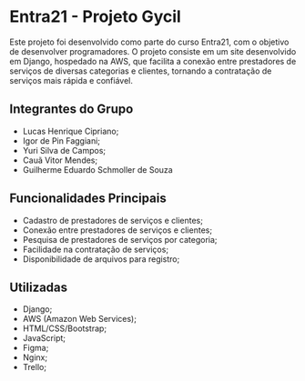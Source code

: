 # Entra21 - Projeto Gycil
Este projeto foi desenvolvido como parte do curso Entra21, com o objetivo de desenvolver programadores. O projeto consiste em um site desenvolvido em Django, hospedado na AWS, que facilita a conexão entre prestadores de serviços de diversas categorias e clientes, tornando a contratação de serviços mais rápida e confiável.

## Integrantes do Grupo
- Lucas Henrique Cipriano;
- Igor de Pin Faggiani;
- Yuri Silva de Campos;
- Cauã Vitor Mendes;
- Guilherme Eduardo Schmoller de Souza

## Funcionalidades Principais
- Cadastro de prestadores de serviços e clientes;
- Conexão entre prestadores de serviços e clientes;
- Pesquisa de prestadores de serviços por categoria;
- Facilidade na contratação de serviços;
- Disponibilidade de arquivos para registro;

## Utilizadas
- Django; 
- AWS (Amazon Web Services); 
- HTML/CSS/Bootstrap; 
- JavaScript;
- Figma;
- Nginx;
- Trello;
